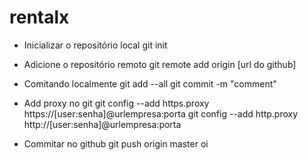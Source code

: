 # rentalx

- Inicializar o repositório local
git init

- Adicione o repositório remoto 
git remote add origin [url do github]

- Comitando localmente
git add --all
git commit -m "comment"

- Add proxy no git
git config --add https.proxy https://[user:senha]@urlempresa:porta
git config --add http.proxy http://[user:senha]@urlempresa:porta

- Commitar no github
git push origin master
oi
